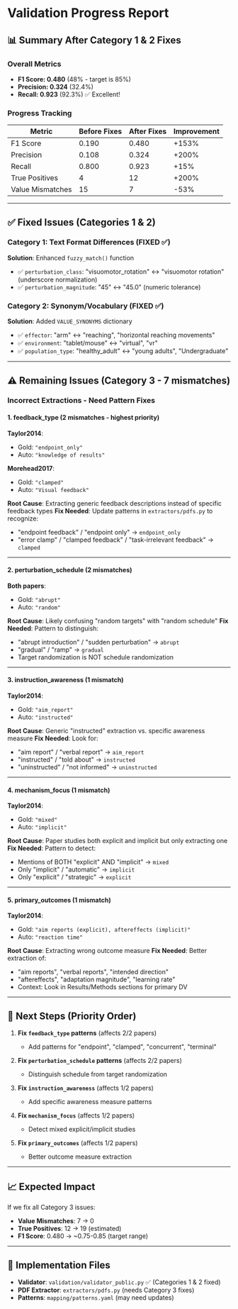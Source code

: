# Validation Progress Report

## 📊 Summary After Category 1 & 2 Fixes

### Overall Metrics
- **F1 Score: 0.480** (48% - target is 85%)
- **Precision: 0.324** (32.4%)
- **Recall: 0.923** (92.3%) ✅ Excellent!

### Progress Tracking
| Metric | Before Fixes | After Fixes | Improvement |
|--------|--------------|-------------|-------------|
| F1 Score | 0.190 | 0.480 | +153% |
| Precision | 0.108 | 0.324 | +200% |
| Recall | 0.800 | 0.923 | +15% |
| True Positives | 4 | 12 | +200% |
| Value Mismatches | 15 | 7 | -53% |

---

## ✅ Fixed Issues (Categories 1 & 2)

### Category 1: Text Format Differences (FIXED ✅)
**Solution**: Enhanced `fuzzy_match()` function
- ✅ `perturbation_class`: "visuomotor_rotation" ↔ "visuomotor rotation" (underscore normalization)
- ✅ `perturbation_magnitude`: "45" ↔ "45.0" (numeric tolerance)

### Category 2: Synonym/Vocabulary (FIXED ✅)
**Solution**: Added `VALUE_SYNONYMS` dictionary
- ✅ `effector`: "arm" ↔ "reaching", "horizontal reaching movements"
- ✅ `environment`: "tablet/mouse" ↔ "virtual", "vr"
- ✅ `population_type`: "healthy_adult" ↔ "young adults", "Undergraduate"

---

## ⚠️ Remaining Issues (Category 3 - 7 mismatches)

### Incorrect Extractions - Need Pattern Fixes

#### 1. **feedback_type** (2 mismatches - highest priority)
**Taylor2014**: 
- Gold: `"endpoint_only"`
- Auto: `"knowledge of results"`

**Morehead2017**:
- Gold: `"clamped"`
- Auto: `"Visual feedback"`

**Root Cause**: Extracting generic feedback descriptions instead of specific feedback types
**Fix Needed**: Update patterns in `extractors/pdfs.py` to recognize:
- "endpoint feedback" / "endpoint only" → `endpoint_only`
- "error clamp" / "clamped feedback" / "task-irrelevant feedback" → `clamped`

---

#### 2. **perturbation_schedule** (2 mismatches)
**Both papers**:
- Gold: `"abrupt"`
- Auto: `"random"`

**Root Cause**: Likely confusing "random targets" with "random schedule"
**Fix Needed**: Pattern to distinguish:
- "abrupt introduction" / "sudden perturbation" → `abrupt`
- "gradual" / "ramp" → `gradual`
- Target randomization is NOT schedule randomization

---

#### 3. **instruction_awareness** (1 mismatch)
**Taylor2014**:
- Gold: `"aim_report"`
- Auto: `"instructed"`

**Root Cause**: Generic "instructed" extraction vs. specific awareness measure
**Fix Needed**: Look for:
- "aim report" / "verbal report" → `aim_report`
- "instructed" / "told about" → `instructed`
- "uninstructed" / "not informed" → `uninstructed`

---

#### 4. **mechanism_focus** (1 mismatch)
**Taylor2014**:
- Gold: `"mixed"`
- Auto: `"implicit"`

**Root Cause**: Paper studies both explicit and implicit but only extracting one
**Fix Needed**: Pattern to detect:
- Mentions of BOTH "explicit" AND "implicit" → `mixed`
- Only "implicit" / "automatic" → `implicit`
- Only "explicit" / "strategic" → `explicit`

---

#### 5. **primary_outcomes** (1 mismatch)
**Taylor2014**:
- Gold: `"aim reports (explicit), aftereffects (implicit)"`
- Auto: `"reaction time"`

**Root Cause**: Extracting wrong outcome measure
**Fix Needed**: Better extraction of:
- "aim reports", "verbal reports", "intended direction"
- "aftereffects", "adaptation magnitude", "learning rate"
- Context: Look in Results/Methods sections for primary DV

---

## 🎯 Next Steps (Priority Order)

1. **Fix `feedback_type` patterns** (affects 2/2 papers)
   - Add patterns for "endpoint", "clamped", "concurrent", "terminal"
   
2. **Fix `perturbation_schedule` patterns** (affects 2/2 papers)
   - Distinguish schedule from target randomization
   
3. **Fix `instruction_awareness`** (affects 1/2 papers)
   - Add specific awareness measure patterns
   
4. **Fix `mechanism_focus`** (affects 1/2 papers)
   - Detect mixed explicit/implicit studies
   
5. **Fix `primary_outcomes`** (affects 1/2 papers)
   - Better outcome measure extraction

---

## 📈 Expected Impact

If we fix all Category 3 issues:
- **Value Mismatches**: 7 → 0
- **True Positives**: 12 → 19 (estimated)
- **F1 Score**: 0.480 → ~0.75-0.85 (target range)

---

## 🔧 Implementation Files

- **Validator**: `validation/validator_public.py` ✅ (Categories 1 & 2 fixed)
- **PDF Extractor**: `extractors/pdfs.py` (needs Category 3 fixes)
- **Patterns**: `mapping/patterns.yaml` (may need updates)
